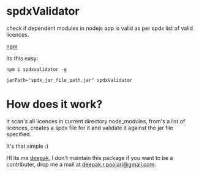 # spdxValidator
check if dependent modules in nodejs app is valid as per spdx list of valid licences.

[npm](https://www.npmjs.com/package/spdxvalidator)

Its this easy:
```
npm i spdxvalidator -g

jarPath="spdx_jar_file_path.jar" spdxValidator
```


# How does it work?

It scan's all licences in current directory node_modules, from's a list of licences, creates a spdx file for it and validate it against the jar file specified. 

It's that simple :)

HI its me [deepak](http://github.com/deepak6446), I don't maintain this package if you want to be a contributer, drop me a mail at deepak.r.poojari@gmail.com.
